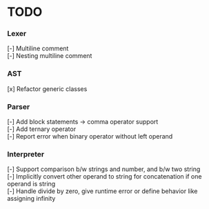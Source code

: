 # TODO

### Lexer
[-] Multiline comment  
[-] Nesting multiline comment

### AST
[x] Refactor generic classes

### Parser
[-] Add block statements -> comma operator support  
[-] Add ternary operator  
[-] Report error when binary operator without left operand  

### Interpreter
[-] Support comparison b/w strings and number, and b/w two string   
[-] Implicitly convert other operand to string for concatenation if one operand is string   
[-] Handle divide by zero, give runtime error or define behavior like assigning infinity    

